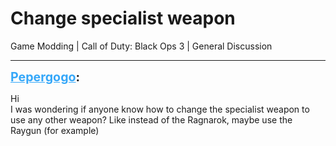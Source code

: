 # Change specialist weapon
Game Modding | Call of Duty: Black Ops 3 | General Discussion

---
<strong style="font-size: 1.4em;"><span style="text-decoration: underline;text-decoration-color: #34a7f9;"><span style="color:#34a7f9;">Pepergogo</span></span>:</strong>

<p>Hi<br />I was wondering if anyone know how to change the specialist weapon to use any other weapon? Like instead of the Ragnarok, maybe use the Raygun (for example)</p>

